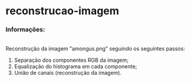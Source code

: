 # reconstrucao-imagem
<h3> Informações: </h3> <br>
Reconstrução da imagem "amongus.png" seguindo os seguintes passos: <br>
<ol>
  <li>Separação dos componentes RGB da imagem;</li>
  <li>Equalização do histograma em cada componente;</li>
  <li>União de canais (reconstrução da imagem).</li>
</ol>
